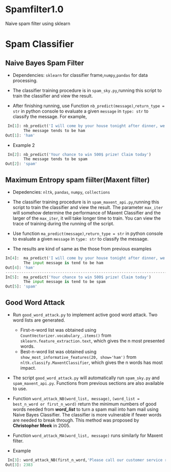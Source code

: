 # Spamfilter1.0
Naive spam filter using sklearn
# Spam Classifier 

## Naive Bayes Spam Filter
* Dependencies: `sklearn` for classifier frame,`numpy`,`pandas` for data processing.

* The classifier training procedure is in `spam_sky.py`,running this script to train the classifier and view the result. 

* After finishing running, use Function `nb_predict(message)`,`return_type = str` in python console to evaluate a given `message` in `type: str` to classify the message. For example,
```python
 In[1]: nb_predict('I will come by your house tonight after dinner, we can hangout somewhere')
        The message tends to be ham
Out[1]: 'ham'
```

* Example 2
  
```python
 In[2]: nb_predict('Your chance to win 500$ prize! Claim today')
        The message tends to be spam
Out[2]: 'spam'
```
## Maximum Entropy spam fiilter(Maxent filter)

* Depedencies: `nltk`, `pandas`, `numpy`, `collections`

* The classifier training procedure is in `spam_maxent_api.py`,running this script to train the classifier and view the result. The parameter `max_iter` will somehow determine the performance of Maxent Classifier and the larger of the `max_iter`, it will take longer time to train. You can view the trace of training during the running of the script.

* Use function `ma_predict(message)`,`return_type = str` in python console to evaluate a given `message` in `type: str` to classify the message.

* The results are kind of same as the those from previous examples
```python
In[4]:  ma_predict('I will come by your house tonight after dinner, we can hangout somewhere')
        The input message is tend to be ham
Out[4]: 'ham'
-----------------------------------------------------------------------------------------------------
In[5]:  ma_predict('Your chance to win 500$ prize! Claim today')
        The input message is tend to be spam
Out[5]: 'spam'
```
## Good Word Attack
* Run  `good_word_attack.py` to implement active good word attack. Two word lists are generated.
    * First-n-word list was obtained using `CountVectorizer.vocabulary_.items()` from `sklearn.feature_extraction.text`, which gives the n most presented words.
    * Best-n-word list was obtained using `show_most_informative_features(20, show='ham')` from `nltk.classify.MaxentClassifier`, which gives the n  words has most impact.

* The script `good_word_attack.py` will automatically run `spam_sky.py` and `spam_maxent_api.py`. Functions from previous sections are also available to use. 

* Function `word_attack_NB(word_list, message)`, `(word_list = best_n_word or first_n_word)` return the minimum numbers of good words needed from ***word_list***  to turn a spam mail into ham mail using Naive Bayes Classifier. The classifier is more vulnerable if fewer words are needed to break through. This method was proposed by **Christopher Meek** in 2005.

* Function `word_attack_MA(word_list, message)` runs similarly for Maxent filter.

* Example

```python
 In[3]: word_attack_NB(first_n_word,'Please call our customer service representative on 0800 169 6031 between 10am-9pm as you have WON a guaranteed a £1000 cash or a £5000 prize')
Out[3]: 2383
```
